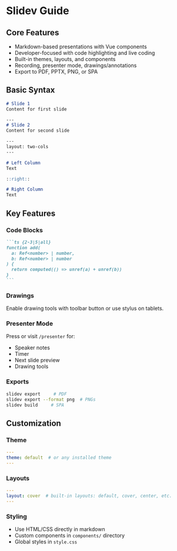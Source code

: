 # Slidev Guide

## Core Features
- Markdown-based presentations with Vue components
- Developer-focused with code highlighting and live coding
- Built-in themes, layouts, and components
- Recording, presenter mode, drawings/annotations
- Export to PDF, PPTX, PNG, or SPA

## Basic Syntax
```markdown
# Slide 1
Content for first slide

---
# Slide 2
Content for second slide

---
layout: two-cols
---

# Left Column
Text

::right::

# Right Column
Text
```

## Key Features

### Code Blocks
````markdown
```ts {2-3|5|all}
function add(
  a: Ref<number> | number,
  b: Ref<number> | number
) {
  return computed(() => unref(a) + unref(b))
}
```
````

### Drawings
Enable drawing tools with toolbar button <carbon-pen /> or use stylus on tablets.

### Presenter Mode
Press <carbon-user-speaker /> or visit `/presenter` for:
- Speaker notes
- Timer
- Next slide preview
- Drawing tools

### Exports
```bash
slidev export     # PDF
slidev export --format png  # PNGs
slidev build     # SPA
```

## Customization

### Theme
```yaml
---
theme: default  # or any installed theme
---
```

### Layouts
```yaml
---
layout: cover  # built-in layouts: default, cover, center, etc.
---
```

### Styling
- Use HTML/CSS directly in markdown
- Custom components in `components/` directory
- Global styles in `style.css`
